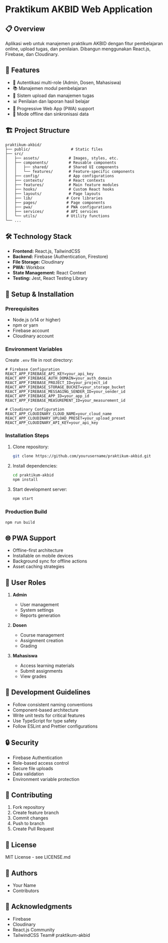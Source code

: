 # Praktikum AKBID Web Application

## 📋 Overview
Aplikasi web untuk manajemen praktikum AKBID dengan fitur pembelajaran online, upload tugas, dan penilaian. Dibangun menggunakan React.js, Firebase, dan Cloudinary.

## 🚀 Features
- 🔐 Autentikasi multi-role (Admin, Dosen, Mahasiswa)
- 📚 Manajemen modul pembelajaran
- 📝 Sistem upload dan manajemen tugas
- 📊 Penilaian dan laporan hasil belajar
- 📱 Progressive Web App (PWA) support
- 🔄 Mode offline dan sinkronisasi data

## 🏗️ Project Structure
```
praktikum-akbid/
├── public/                  # Static files
├── src/
│   ├── assets/             # Images, styles, etc.
│   ├── components/         # Reusable components
│   │   ├── shared/         # Shared UI components
│   │   └── features/       # Feature-specific components
│   ├── config/             # App configurations
│   ├── contexts/           # React contexts
│   ├── features/           # Main feature modules
│   ├── hooks/              # Custom React hooks
│   ├── layouts/            # Page layouts
│   ├── lib/               # Core libraries
│   ├── pages/             # Page components
│   ├── pwa/               # PWA configurations
│   ├── services/          # API services
│   └── utils/             # Utility functions
└── ...
```

## 🛠️ Technology Stack
- **Frontend:** React.js, TailwindCSS
- **Backend:** Firebase (Authentication, Firestore)
- **File Storage:** Cloudinary
- **PWA:** Workbox
- **State Management:** React Context
- **Testing:** Jest, React Testing Library

## 🔧 Setup & Installation

### Prerequisites
- Node.js (v14 or higher)
- npm or yarn
- Firebase account
- Cloudinary account

### Environment Variables
Create `.env` file in root directory:
```env
# Firebase Configuration
REACT_APP_FIREBASE_API_KEY=your_api_key
REACT_APP_FIREBASE_AUTH_DOMAIN=your_auth_domain
REACT_APP_FIREBASE_PROJECT_ID=your_project_id
REACT_APP_FIREBASE_STORAGE_BUCKET=your_storage_bucket
REACT_APP_FIREBASE_MESSAGING_SENDER_ID=your_sender_id
REACT_APP_FIREBASE_APP_ID=your_app_id
REACT_APP_FIREBASE_MEASUREMENT_ID=your_measurement_id

# Cloudinary Configuration
REACT_APP_CLOUDINARY_CLOUD_NAME=your_cloud_name
REACT_APP_CLOUDINARY_UPLOAD_PRESET=your_upload_preset
REACT_APP_CLOUDINARY_API_KEY=your_api_key
```

### Installation Steps
1. Clone repository:
   ```bash
   git clone https://github.com/yourusername/praktikum-akbid.git
   ```

2. Install dependencies:
   ```bash
   cd praktikum-akbid
   npm install
   ```

3. Start development server:
   ```bash
   npm start
   ```

### Production Build
```bash
npm run build
```

## 🌐 PWA Support
- Offline-first architecture
- Installable on mobile devices
- Background sync for offline actions
- Asset caching strategies

## 👥 User Roles
1. **Admin**
   - User management
   - System settings
   - Reports generation

2. **Dosen**
   - Course management
   - Assignment creation
   - Grading

3. **Mahasiswa**
   - Access learning materials
   - Submit assignments
   - View grades

## 📝 Development Guidelines
- Follow consistent naming conventions
- Component-based architecture
- Write unit tests for critical features
- Use TypeScript for type safety
- Follow ESLint and Prettier configurations

## 🔒 Security
- Firebase Authentication
- Role-based access control
- Secure file uploads
- Data validation
- Environment variable protection

## 🤝 Contributing
1. Fork repository
2. Create feature branch
3. Commit changes
4. Push to branch
5. Create Pull Request

## 📄 License
MIT License - see LICENSE.md

## 👤 Authors
- Your Name
- Contributors

## 🙏 Acknowledgments
- Firebase
- Cloudinary
- React.js Community
- TailwindCSS Team# praktikum-akbid
